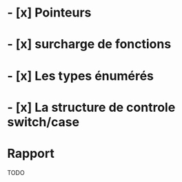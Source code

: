 # - [x] Pointeurs

# - [x] surcharge de fonctions

# - [x] Les types énumérés

# - [x] La structure de controle switch/case

# Rapport 
TODO

